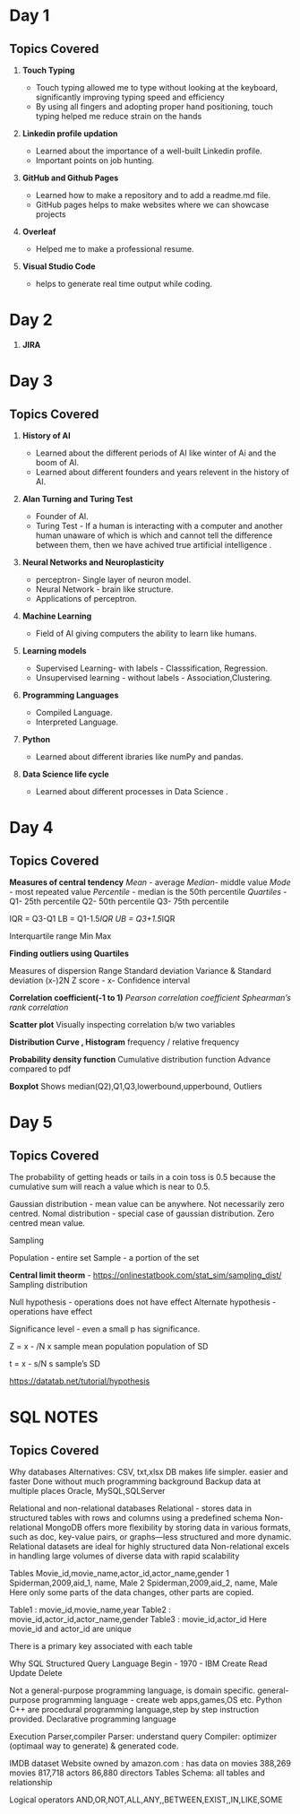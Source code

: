 # Day 1
## Topics Covered
1. **Touch Typing**
     * Touch typing allowed me to type without looking at the keyboard, significantly improving typing speed and efficiency
     * By using all fingers and adopting proper hand positioning, touch typing helped me reduce strain on the hands

2. **Linkedin profile updation**
     * Learned about the importance of a well-built Linkedin profile.
     * Important points on job hunting.

3. **GitHub and Github Pages**
     * Learned how to make a repository and to add a readme.md file.
     * GitHub pages helps to make websites where we can showcase projects
       
3. **Overleaf**
     * Helped me to make a professional resume.
 4. **Visual Studio Code**
     * helps to generate real time output while coding.      
   



# Day 2
1. **JIRA**



# Day 3
## Topics Covered
1. **History of AI**
     * Learned about the different periods of AI like winter of Ai and the boom of AI.
     * Learned about different founders and years relevent in the history of AI.

2. **Alan Turning and Turing Test**
     * Founder of AI.
     * Turing Test - If a human is interacting with a computer and another human unaware of which is which and cannot tell the difference between them, then we have achived true artificial intelligence .

3. **Neural Networks and Neuroplasticity**
     * perceptron- Single layer of neuron model.
     * Neural Network - brain like structure.
     * Applications of perceptron.
       
3. **Machine Learning**
     * Field of AI giving computers the ability to learn like humans.
       
4. **Learning models**
     * Supervised Learning- with labels  - Classsification, Regression.
     * Unsupervised learning - without labels -  Association,Clustering.

5. **Programming Languages**
     * Compiled Language.
     * Interpreted Language.

6. **Python**
     * Learned about different ibraries like numPy and pandas.
       

7. **Data Science life cycle**
     * Learned about different processes in Data Science .
  
# Day 4
## Topics Covered
**Measures of central tendency**
*Mean* - average
*Median*- middle value
*Mode* - most repeated value
*Percentile* - median is the 50th percentile 
*Quartiles* -
 Q1- 25th percentile
Q2- 50th percentile
Q3- 75th percentile

IQR = Q3-Q1
LB = Q1-1.5*IQR
UB = Q3+1.5*IQR

Interquartile range
Min
Max

**Finding outliers using Quartiles** 

Measures of dispersion
Range
Standard deviation
Variance & Standard deviation  (x-)2N
Z score -    x- 
Confidence interval


**Correlation coefficient(-1 to 1)**
*Pearson correlation coefficient*
*Sphearman’s rank correlation*

**Scatter plot**
Visually inspecting correlation b/w two variables


**Distribution Curve , Histogram**
frequency / relative frequency

**Probability density function**
Cumulative distribution function
Advance compared to pdf 


**Boxplot**
Shows median(Q2),Q1,Q3,lowerbound,upperbound,
Outliers 


# Day 5
## Topics Covered
The probability of getting heads or tails in a coin toss is 0.5 because the cumulative sum will reach a value which is near to 0.5.

Gaussian distribution - mean value can be anywhere. Not necessarily zero centred.
Nomal distribution - special case of gaussian distribution. Zero centred mean value.

Sampling 

Population - entire set
Sample - a portion of the set

**Central limit theorm** - https://onlinestatbook.com/stat_sim/sampling_dist/
Sampling distribution 

Null hypothesis - operations does not have effect
Alternate hypothesis - operations have effect

Significance level - even a small p has significance.

Z = x -   /N
 x  sample mean
   population 
  population of SD

t =  x -     s/N
 s sample’s SD

https://datatab.net/tutorial/hypothesis

# SQL NOTES 
## Topics Covered
Why databases
Alternatives: CSV, txt,xlsx
DB makes life simpler. easier and faster
Done without much programming background
Backup data at multiple places
Oracle, MySQL,SQLServer

Relational and non-relational databases
Relational - stores data in structured tables with rows and columns using a predefined schema
Non-relational MongoDB offers more flexibility by storing data in various formats, such as doc, key-value pairs, or graphs—less structured and more dynamic.
Relational datasets are ideal for highly structured data
Non-relational excels in handling large volumes of diverse data with rapid scalability

Tables
Movie_id,movie_name,actor_id,actor_name,gender
1	Spiderman,2009,aid_1, name, Male
2	Spiderman,2009,aid_2, name, Male
Here only some parts of the data changes, other parts are copied.

Table1 : movie_id,movie_name,year
Table2 : movie_id,actor_id,actor_name,gender
Table3 : movie_id,actor_id
Here movie_id and actor_id are unique

There is a primary key associated with each table

Why SQL
Structured Query Language
Begin - 1970 - IBM
Create
Read
Update
Delete


Not a general-purpose programming language, is domain specific.
general-purpose programming language - create web apps,games,OS etc.
Python C++ are procedural programming language,step by step instruction provided.
Declarative programming language

Execution
Parser,compiler
Parser: understand query
Compiler: optimizer (optimaal way to generate) & generated code.

IMDB dataset
Website owned by amazon.com : has data on movies
388,269 movies
817,718 actors
86,880 directors
Tables
Schema: all tables and relationship

Logical operators
AND,OR,NOT,ALL,ANY,,BETWEEN,EXIST,,IN,LIKE,SOME












